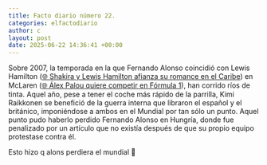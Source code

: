```yaml
---
title: Facto diario número 22.
categories: elfactodiario
author: c
layout: post
date: 2025-06-22 14:36:41 +00:00
---
```

Sobre 2007, la temporada en la que Fernando Alonso coincidió con Lewis Hamilton ([🌐 Shakira y Lewis Hamilton afianza su romance en el Caribe](https://www.elindependiente.com/gente/2023/06/23/shakira-hamilton-romance-inesperado-viaje-caribe/)) en McLaren ([🌐 Álex Palou quiere competir en Fórmula 1](https://www.elindependiente.com/deportes/motor/2023/07/26/alex-palou-quiere-competir-en-formula-1-y-cuatro-equipos-se-disputan-su-fichaje/)), han corrido ríos de tinta. Aquel año, pese a tener el coche más rápido de la parrilla, Kimi Raikkonen se benefició de la guerra interna que libraron el español y el británico, imponiéndose a ambos en el Mundial por tan sólo un punto. Aquel punto pudo haberlo perdido Fernando Alonso en Hungría, donde fue penalizado por un artículo que no existía después de que su propio equipo protestase contra él.

Esto hizo q alons perdiera el mundial 😤
